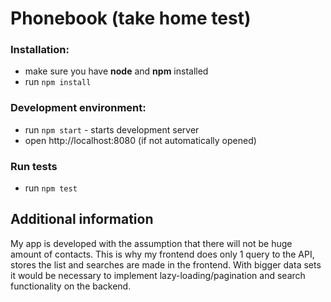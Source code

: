 # Phonebook (take home test)

### Installation:
* make sure you have **node** and **npm** installed
* run `npm install`

### Development environment:
* run `npm start` - starts development server
* open http://localhost:8080 (if not automatically opened)

### Run tests
* run `npm test`

## Additional information
My app is developed with the assumption that there will not be huge amount of contacts.
This is why my frontend does only 1 query to the API, stores the list and searches are made in the frontend.
With bigger data sets it would be necessary to implement lazy-loading/pagination and search functionality on the backend.